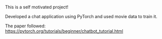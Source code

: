 This is a self motivated project!

Developed a chat application using PyTorch and used movie data to train it.

The paper followed: https://pytorch.org/tutorials/beginner/chatbot_tutorial.html
